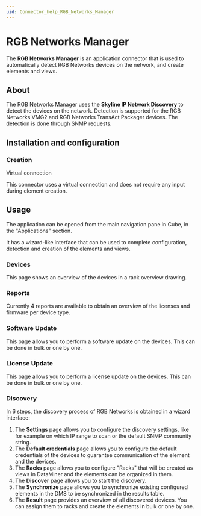 ```yaml
---
uid: Connector_help_RGB_Networks_Manager
---
```


# RGB Networks Manager

The **RGB Networks Manager** is an application connector that is used to automatically detect RGB Networks devices on the network, and create elements and views.

## About

The RGB Networks Manager uses the **Skyline IP Network Discovery** to detect the devices on the network. Detection is supported for the RGB Networks VMG2 and RGB Networks TransAct Packager devices. The detection is done through SNMP requests.

## Installation and configuration

### Creation

Virtual connection

This connector uses a virtual connection and does not require any input during element creation.

## Usage

The application can be opened from the main navigation pane in Cube, in the "Applications" section.

It has a wizard-like interface that can be used to complete configuration, detection and creation of the elements and views.

### Devices

This page shows an overview of the devices in a rack overview drawing.

### Reports

Currently 4 reports are available to obtain an overview of the licenses and firmware per device type.

### Software Update

This page allows you to perform a software update on the devices. This can be done in bulk or one by one.

### License Update

This page allows you to perform a license update on the devices. This can be done in bulk or one by one.

### Discovery

In 6 steps, the discovery process of RGB Networks is obtained in a wizard interface:

1. The **Settings** page allows you to configure the discovery settings, like for example on which IP range to scan or the default SNMP community string.
2. The **Default credentials** page allows you to configure the default credentials of the devices to guarantee communication of the element and the devices.
3. The **Racks** page allows you to configure "Racks" that will be created as views in DataMiner and the elements can be organized in them.
4. The **Discover** page allows you to start the discovery.
5. The **Synchronize** page allows you to synchronize existing configured elements in the DMS to be synchronized in the results table.
6. The **Result** page provides an overview of all discovered devices. You can assign them to racks and create the elements in bulk or one by one.
